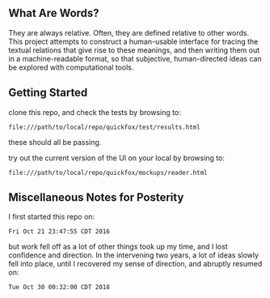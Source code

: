 
## What Are Words?

They are always relative. Often, they are defined relative to other words. This project attempts to construct a human-usable interface for tracing the textual relations that give rise to these meanings, and then writing them out in a machine-readable format, so that subjective, human-directed ideas can be explored with computational tools.

## Getting Started

clone this repo, and check the tests by browsing to:

```
file:///path/to/local/repo/quickfox/test/results.html
```

these should all be passing.

try out the current version of the UI on your local by browsing to:

```
file:///path/to/local/repo/quickfox/mockups/reader.html
```

## Miscellaneous Notes for Posterity

I first started this repo on:

`Fri Oct 21 23:47:55 CDT 2016`

but work fell off as a lot of other things took up my time, and I lost confidence and direction. In the intervening two years, a lot of ideas slowly fell into place, until I recovered my sense of direction, and abruptly resumed on:

`Tue Oct 30 00:32:00 CDT 2018`
